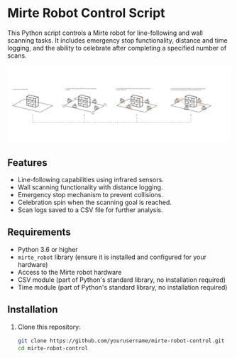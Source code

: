 # Mirte Robot Control Script

This Python script controls a Mirte robot for line-following and wall scanning tasks. It includes emergency stop functionality, distance and time logging, and the ability to celebrate after completing a specified number of scans.


![RoboticControl](img/RoboticControl.png)

## Features

- Line-following capabilities using infrared sensors.
- Wall scanning functionality with distance logging.
- Emergency stop mechanism to prevent collisions.
- Celebration spin when the scanning goal is reached.
- Scan logs saved to a CSV file for further analysis.

## Requirements

- Python 3.6 or higher
- `mirte_robot` library (ensure it is installed and configured for your hardware)
- Access to the Mirte robot hardware
- CSV module (part of Python's standard library, no installation required)
- Time module (part of Python's standard library, no installation required)

## Installation

1. Clone this repository:
   ```bash
   git clone https://github.com/yourusername/mirte-robot-control.git
   cd mirte-robot-control
